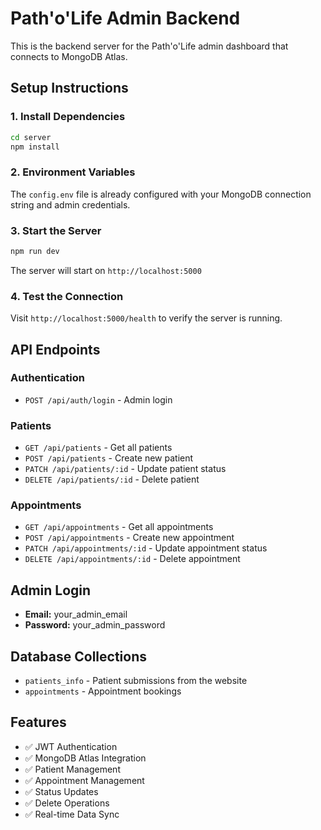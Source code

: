 # Path'o'Life Admin Backend

This is the backend server for the Path'o'Life admin dashboard that connects to MongoDB Atlas.

## Setup Instructions

### 1. Install Dependencies
```bash
cd server
npm install
```

### 2. Environment Variables
The `config.env` file is already configured with your MongoDB connection string and admin credentials.

### 3. Start the Server
```bash
npm run dev
```

The server will start on `http://localhost:5000`

### 4. Test the Connection
Visit `http://localhost:5000/health` to verify the server is running.

## API Endpoints

### Authentication
- `POST /api/auth/login` - Admin login

### Patients
- `GET /api/patients` - Get all patients
- `POST /api/patients` - Create new patient
- `PATCH /api/patients/:id` - Update patient status
- `DELETE /api/patients/:id` - Delete patient

### Appointments
- `GET /api/appointments` - Get all appointments
- `POST /api/appointments` - Create new appointment
- `PATCH /api/appointments/:id` - Update appointment status
- `DELETE /api/appointments/:id` - Delete appointment

## Admin Login
- **Email:** your_admin_email
- **Password:** your_admin_password

## Database Collections
- `patients_info` - Patient submissions from the website
- `appointments` - Appointment bookings

## Features
- ✅ JWT Authentication
- ✅ MongoDB Atlas Integration
- ✅ Patient Management
- ✅ Appointment Management
- ✅ Status Updates
- ✅ Delete Operations
- ✅ Real-time Data Sync 
